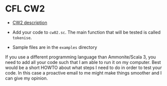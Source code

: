 # CFL CW2

* [CW2 description](https://cflmark.nms.kcl.ac.uk/hg/afl-material/raw-file/tip/cws/cw02.pdf) 

* Add your code to `cw02.sc`. The main function that will be tested is called 
`tokenise`.

* Sample files are in the `examples` directory

If you use a different programming language than Ammonite/Scala 3, you need to add all your code such that I am able to run it on my computer. Best would be a short HOWTO about what steps I need to do in order to test your code. In this case a proactive email to me might make things smoother and I can give my opinion.

